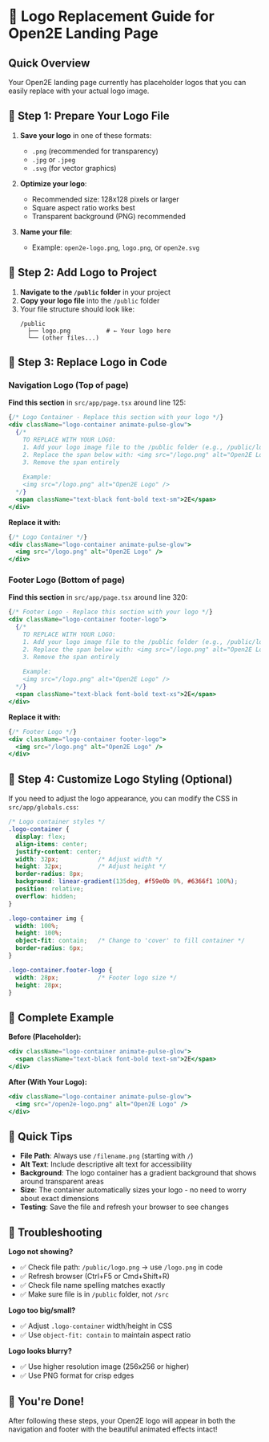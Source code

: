 # 🎨 Logo Replacement Guide for Open2E Landing Page

## Quick Overview
Your Open2E landing page currently has placeholder logos that you can easily replace with your actual logo image.

## 📁 Step 1: Prepare Your Logo File

1. **Save your logo** in one of these formats:
   - `.png` (recommended for transparency)
   - `.jpg` or `.jpeg`
   - `.svg` (for vector graphics)

2. **Optimize your logo**:
   - Recommended size: 128x128 pixels or larger
   - Square aspect ratio works best
   - Transparent background (PNG) recommended

3. **Name your file**: 
   - Example: `open2e-logo.png`, `logo.png`, or `open2e.svg`

## 📂 Step 2: Add Logo to Project

1. **Navigate to the `/public` folder** in your project
2. **Copy your logo file** into the `/public` folder
3. Your file structure should look like:
   ```
   /public
     ├── logo.png          # ← Your logo here
     └── (other files...)
   ```

## 🔧 Step 3: Replace Logo in Code

### Navigation Logo (Top of page)

**Find this section** in `src/app/page.tsx` around line 125:

```jsx
{/* Logo Container - Replace this section with your logo */}
<div className="logo-container animate-pulse-glow">
  {/* 
    TO REPLACE WITH YOUR LOGO:
    1. Add your logo image file to the /public folder (e.g., /public/logo.png)
    2. Replace the span below with: <img src="/logo.png" alt="Open2E Logo" />
    3. Remove the span entirely
    
    Example:
    <img src="/logo.png" alt="Open2E Logo" />
  */}
  <span className="text-black font-bold text-sm">2E</span>
</div>
```

**Replace it with:**

```jsx
{/* Logo Container */}
<div className="logo-container animate-pulse-glow">
  <img src="/logo.png" alt="Open2E Logo" />
</div>
```

### Footer Logo (Bottom of page)

**Find this section** in `src/app/page.tsx` around line 320:

```jsx
{/* Footer Logo - Replace this section with your logo */}
<div className="logo-container footer-logo">
  {/* 
    TO REPLACE WITH YOUR LOGO:
    1. Add your logo image file to the /public folder (e.g., /public/logo.png)
    2. Replace the span below with: <img src="/logo.png" alt="Open2E Logo" />
    3. Remove the span entirely
    
    Example:
    <img src="/logo.png" alt="Open2E Logo" />
  */}
  <span className="text-black font-bold text-xs">2E</span>
</div>
```

**Replace it with:**

```jsx
{/* Footer Logo */}
<div className="logo-container footer-logo">
  <img src="/logo.png" alt="Open2E Logo" />
</div>
```

## 🎨 Step 4: Customize Logo Styling (Optional)

If you need to adjust the logo appearance, you can modify the CSS in `src/app/globals.css`:

```css
/* Logo container styles */
.logo-container {
  display: flex;
  align-items: center;
  justify-content: center;
  width: 32px;           /* Adjust width */
  height: 32px;          /* Adjust height */
  border-radius: 8px;
  background: linear-gradient(135deg, #f59e0b 0%, #6366f1 100%);
  position: relative;
  overflow: hidden;
}

.logo-container img {
  width: 100%;
  height: 100%;
  object-fit: contain;   /* Change to 'cover' to fill container */
  border-radius: 6px;
}

.logo-container.footer-logo {
  width: 28px;           /* Footer logo size */
  height: 28px;
}
```

## 🔄 Complete Example

**Before (Placeholder):**
```jsx
<div className="logo-container animate-pulse-glow">
  <span className="text-black font-bold text-sm">2E</span>
</div>
```

**After (With Your Logo):**
```jsx
<div className="logo-container animate-pulse-glow">
  <img src="/open2e-logo.png" alt="Open2E Logo" />
</div>
```

## 🎯 Quick Tips

- **File Path**: Always use `/filename.png` (starting with `/`)
- **Alt Text**: Include descriptive alt text for accessibility
- **Background**: The logo container has a gradient background that shows around transparent areas
- **Size**: The container automatically sizes your logo - no need to worry about exact dimensions
- **Testing**: Save the file and refresh your browser to see changes

## 🚨 Troubleshooting

**Logo not showing?**
- ✅ Check file path: `/public/logo.png` → use `/logo.png` in code
- ✅ Refresh browser (Ctrl+F5 or Cmd+Shift+R)
- ✅ Check file name spelling matches exactly
- ✅ Make sure file is in `/public` folder, not `/src`

**Logo too big/small?**
- ✅ Adjust `.logo-container` width/height in CSS
- ✅ Use `object-fit: contain` to maintain aspect ratio

**Logo looks blurry?**
- ✅ Use higher resolution image (256x256 or higher)
- ✅ Use PNG format for crisp edges

## 🎉 You're Done!

After following these steps, your Open2E logo will appear in both the navigation and footer with the beautiful animated effects intact!